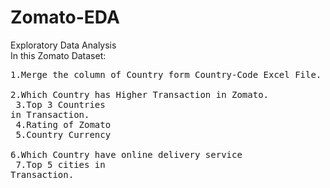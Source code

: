 # Zomato-EDA
Exploratory Data Analysis<br>
In this Zomato Dataset:<br>
    <pre>1.Merge the column of Country form Country-Code Excel File.<br>
    2.Which Country has Higher Transaction in Zomato.<br>
    3.Top 3 Countries in Transaction.<br>
    4.Rating of Zomato<br>
    5.Country Currency<br>
    6.Which Country have online delivery service<br>
    7.Top 5 cities in Transaction.
</pre>
